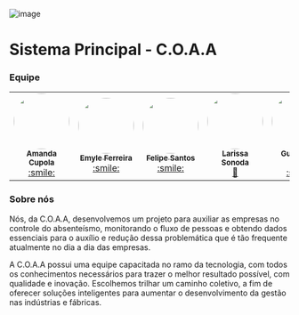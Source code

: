 ![image](https://user-images.githubusercontent.com/125617308/236497643-e9ccf2c4-4dd3-48d8-820c-387c6bcffb24.png)
# Sistema Principal - C.O.A.A

### Equipe
<table>
  <tr>
    <td align="center"><a href="https://github.com/AmandaCupolaa"><img style="border-radius: 50%;" src="https://avatars.githubusercontent.com/u/125586676?v=4" width="100px;" alt=""/><br /><sub><b>Amanda Cupola</b></sub></a><br /><a href="#" >:smile:</a></td>
    <td align="center"><a href="https://github.com/emyferreira"><img style="border-radius: 50%;" src="https://avatars.githubusercontent.com/u/125586313?v=4" width="100px;" alt=""/><br /><sub><b>Emyle Ferreira</b></sub></a><br /><a href="#" >:smile:</a></td>
    <td align="center"><a href="https://github.com/FelipeSantos-cco"><img style="border-radius: 50%;" src="https://avatars.githubusercontent.com/u/125617308?v=4" width="100px;" alt=""/><br /><sub><b>Felipe Santos</b></sub></a><br /><a href="#">:smile:</a></td>
    <td align="center"><a href="https://github.com/LarissaSonoda"><img style="border-radius: 50%;" src="https://avatars.githubusercontent.com/u/82535458?v=4" width="100px;" alt=""/><br /><sub><b>Larissa Sonoda</b></sub></a><br /><a href="https://rocketseat.com.br/" title="Rocketseat">🚀</a></td>
    <td align="center"><a href="https://github.com/MarioJuunior"><img style="border-radius: 50%;" src="https://avatars.githubusercontent.com/u/125586110?v=4" width="100px;" alt=""/><br /><sub><b>Guilherme Rodz</b></sub></a><br /><a href="#">:smile:</a></td>
    <td align="center"><a href="https://github.com/Rafaqwert"><img style="border-radius: 50%;" src="https://avatars.githubusercontent.com/u/125586339?v=4" width="100px;" alt=""/><br /><sub><b>Vinícios Fraga</b></sub></a><br /><a href="#">:smile:</a></td>
  </tr>
</table>

### Sobre nós
Nós, da C.O.A.A, desenvolvemos um projeto para auxiliar as empresas no controle do absenteísmo, monitorando o fluxo de pessoas e obtendo dados essenciais para o auxílio e redução dessa problemática que é tão frequente atualmente no dia a dia das empresas.

A C.O.A.A possui uma equipe capacitada no ramo da tecnologia, com todos os conhecimentos necessários para trazer o melhor resultado possível, com qualidade e inovação. Escolhemos trilhar um caminho coletivo, a fim de oferecer soluções inteligentes para aumentar o desenvolvimento da gestão nas indústrias e fábricas.
